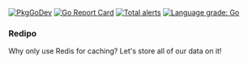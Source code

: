 [![PkgGoDev](https://pkg.go.dev/badge/github.com/gjongenelen/redipo)](https://pkg.go.dev/github.com/gjongenelen/redipo)
[![Go Report Card](https://goreportcard.com/badge/github.com/gjongenelen/redipo)](https://goreportcard.com/report/github.com/gjongenelen/redipo)
[![Total alerts](https://img.shields.io/lgtm/alerts/g/gjongenelen/redipo.svg?logo=lgtm&logoWidth=18)](https://lgtm.com/projects/g/gjongenelen/redipo/alerts/)
[![Language grade: Go](https://img.shields.io/lgtm/grade/go/g/gjongenelen/redipo.svg?logo=lgtm&logoWidth=18)](https://lgtm.com/projects/g/gjongenelen/redipo/context:go)


### Redipo
Why only use Redis for caching? Let's store all of our data on it!

